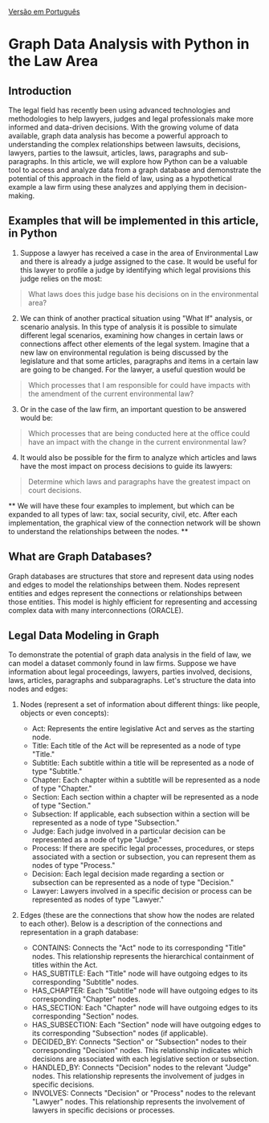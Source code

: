 [Versão em Português](https://github.com/diegomiranda02/juris-graph-insights/blob/main/README-ptBR.md)

# Graph Data Analysis with Python in the Law Area

## Introduction

The legal field has recently been using advanced technologies and methodologies to help lawyers, judges and legal professionals make more informed and data-driven decisions. With the growing volume of data available, graph data analysis has become a powerful approach to understanding the complex relationships between lawsuits, decisions, lawyers, parties to the lawsuit, articles, laws, paragraphs and sub-paragraphs. In this article, we will explore how Python can be a valuable tool to access and analyze data from a graph database and demonstrate the potential of this approach in the field of law, using as a hypothetical example a law firm using these analyzes and applying them in decision-making.

## Examples that will be implemented in this article, in Python

1. Suppose a lawyer has received a case in the area of ​​Environmental Law and there is already a judge assigned to the case. It would be useful for this lawyer to profile a judge by identifying which legal provisions this judge relies on the most:

> What laws does this judge base his decisions on in the environmental area?

2. We can think of another practical situation using "What If" analysis, or scenario analysis. In this type of analysis it is possible to simulate different legal scenarios, examining how changes in certain laws or connections affect other elements of the legal system. Imagine that a new law on environmental regulation is being discussed by the legislature and that some articles, paragraphs and items in a certain law are going to be changed. For the lawyer, a useful question would be

> Which processes that I am responsible for could have impacts with the amendment of the current environmental law?

3. Or in the case of the law firm, an important question to be answered would be:

> Which processes that are being conducted here at the office could have an impact with the change in the current environmental law?

4. It would also be possible for the firm to analyze which articles and laws have the most impact on process decisions to guide its lawyers:

> Determine which laws and paragraphs have the greatest impact on court decisions.

** We will have these four examples to implement, but which can be expanded to all types of law: tax, social security, civil, etc. After each implementation, the graphical view of the connection network will be shown to understand the relationships between the nodes. **

## What are Graph Databases?

Graph databases are structures that store and represent data using nodes and edges to model the relationships between them. Nodes represent entities and edges represent the connections or relationships between those entities. This model is highly efficient for representing and accessing complex data with many interconnections (ORACLE).

## Legal Data Modeling in Graph

To demonstrate the potential of graph data analysis in the field of law, we can model a dataset commonly found in law firms. Suppose we have information about legal proceedings, lawyers, parties involved, decisions, laws, articles, paragraphs and subparagraphs. Let's structure the data into nodes and edges:

1. Nodes (represent a set of information about different things: like people, objects or even concepts):

    * Act: Represents the entire legislative Act and serves as the starting node.
    * Title: Each title of the Act will be represented as a node of type "Title."
    * Subtitle: Each subtitle within a title will be represented as a node of type "Subtitle."
    * Chapter: Each chapter within a subtitle will be represented as a node of type "Chapter."
    * Section: Each section within a chapter will be represented as a node of type "Section."
    * Subsection: If applicable, each subsection within a section will be represented as a node of type "Subsection."
    * Judge: Each judge involved in a particular decision can be represented as a node of type "Judge."
    * Process: If there are specific legal processes, procedures, or steps associated with a section or subsection, you can represent them as nodes of type "Process."
    * Decision: Each legal decision made regarding a section or subsection can be represented as a node of type "Decision."
    * Lawyer: Lawyers involved in a specific decision or process can be represented as nodes of type "Lawyer."

2. Edges (these are the connections that show how the nodes are related to each other). Below is a description of the connections and representation in a graph database:
     
    * CONTAINS: Connects the "Act" node to its corresponding "Title" nodes. This relationship represents the hierarchical containment of titles within the Act.
    * HAS_SUBTITLE: Each "Title" node will have outgoing edges to its corresponding "Subtitle" nodes.
    * HAS_CHAPTER: Each "Subtitle" node will have outgoing edges to its corresponding "Chapter" nodes.
    * HAS_SECTION: Each "Chapter" node will have outgoing edges to its corresponding "Section" nodes.
    * HAS_SUBSECTION: Each "Section" node will have outgoing edges to its corresponding "Subsection" nodes (if applicable).
    * DECIDED_BY: Connects "Section" or "Subsection" nodes to their corresponding "Decision" nodes. This relationship indicates which decisions are associated with each legislative section or subsection.
    * HANDLED_BY: Connects "Decision" nodes to the relevant "Judge" nodes. This relationship represents the involvement of judges in specific decisions.
    * INVOLVES: Connects "Decision" or "Process" nodes to the relevant "Lawyer" nodes. This relationship represents the involvement of lawyers in specific decisions or processes.
